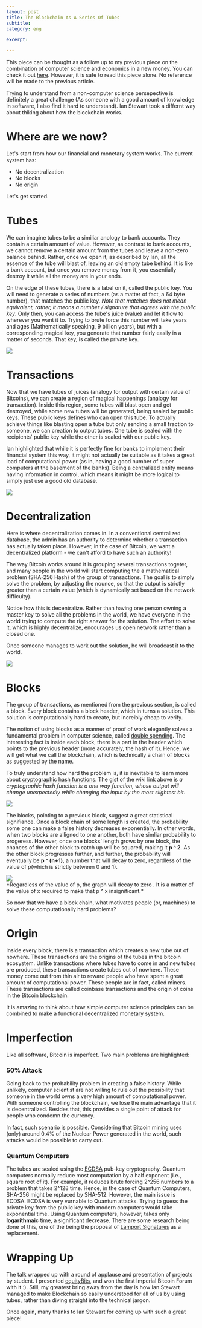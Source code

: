```yaml
---
layout: post
title: The Blockchain As A Series Of Tubes
subtitle:
category: eng

excerpt:

---
```


This piece can be thought as a follow up to my previous piece on the combination of computer science and economics in a new money. You can check it out [here](http://www.fyquah.me/computer-science-and-economics-lecture-in-45-minutes/). However, it is safe to read this piece alone. No reference will be made to the previous article.

Trying to understand from a non-computer science persepective is definitely a great challenge (As someone with a good amount of knowledge in software, I also find it hard to understand). Ian Stewart took a differnt way about thiking about how the blockchain works.

# Where are we now?

Let's start from how our financial and monetary system works. The current system has:

* No decentralization
* No blocks
* No origin

Let's get started.

# Tubes

We can imagine tubes to be a similiar anology to bank accounts. They contain a certain amount of value. However, as contrast to bank accounts, we cannot remove a certain amount from the tubes and leave a non-zero balance behind. Rather, once we open it, as described by Ian, all the essence of the tube will blast of, leaving an old empty tube behind. It is like a bank account, but once you remove money from it, you essentially destroy it while all the money are in your ends.

On the edge of these tubes, there is a label on it, called the public key. You will need to generate a series of numbers (as a matter of fact, a 64 byte number), that matches the public key. *Note that matches does not mean equivalent, rather, it means a number / signature that agrees with the public key*. Only then, you can access the tube's juice (value) and let it flow to wherever you want it to. Trying to brute force this number will take years and ages (Mathematically speaking, 9 billion years), but with a corresponding magical key, you generate that number fairly easily in a matter of seconds. That key, is called the private key.

<div class="full zoomable"><img src="/images/blockchain-tubes.png"></div>

# Transactions

Now that we have tubes of juices (analogy for output with certain value of Bitcoins), we can create a region of magical happenings (analogy for transaction). Inside this region, some tubes will blast open and get destroyed, while some new tubes will be generated, being sealed by public keys. These public keys defines who can open this tube. To actually achieve things like blasting open a tube but only sending a small fraction to someone, we can creation to output tubes. One tube is sealed with the recipients' public key while the other is sealed with our public key.

Ian highlighted that while it is perfectly fine for banks to implement their financial system this way, it might not actually be suitable  as it takes a great load of computational power (as in, having a good number of super computers at the basement of the banks). Being a centralized entity means having information in control, which means it might be more logical to simply just use a good old database.

<div class="full zoomable"><img src="/images/blockchain-transactions.png"></div>

# Decentralization

Here is where decentralization comes in. In a conventional centralized database, the admin has an authority to determine whether a transaction has actually taken place. However, in the case of Bitcoin, we want a decentralized platform - we can't afford to have such an authority!

The way Bitcoin works around it is grouping several transactions togeter, and many people in the world will start computing the a mathematical problem (SHA-256 Hash) of the group of transactions. The goal is to simply solve the problem, by adjusting the nounce, so that the output is strictly greater than a certain value (which is dynamically set based on the network difficulty).

Notice how this is decentralize. Rather than having one person owning a master key to solve all the problems in the world, we have everyone in the world trying to compute the right answer for the solution. The effort to solve it, which is highly decentralize, encourages us open network rather than a closed one.

Once someone manages to work out the solution, he will broadcast it to the world.

<div class="full zoomable"><img src="/images/blockchain-block.png"></div>

# Blocks

The group of transactions, as mentioned from the previous section, is called a block. Every block contains a block header, which in turns a solution. This solution is computationally hard to create, but increibly cheap to verify.

The notion of using blocks as a manner of proof of work elegantly solves a fundamental problem in computer science, called [double spending](http://en.wikipedia.org/wiki/Double-spending). The interesting fact is inside each block, there is a part in the header which points to the previous header (more accurately, the hash of it). Hence, we will get what we call the blockchain, which is technically a chain of blocks as suggested by the name.

To truly understand how hard the problem is, it is inevitable to learn more about [cryptographic hash functions](http://en.wikipedia.org/wiki/Cryptographic_hash_function). The gist of the wiki link above is *a cryptographic hash function is a one way function, whose output will change unexpectedly while changing the input by the most slightest bit.*

<div class="full zoomable"><img src="/images/blockchain-blockchain.png"></div>

The blocks, pointing to a previous block, suggest a great statistical signifiance. Once a block chain of some length is created, the probability some one can make a false history decreases exponentially. In other words, when two blocks are alligned to one another, both have simliar probability to progeress. However, once one blocks' length grows by one block, the chances of the other block to catch up will be squared, making it **p ^ 2**. As the other block progresses further, and further, the probability will eventually be **p ^ (n+1)**, a number that will decay to zero, regardless of the value of p(which is strictly between 0 and 1).

<div class="full zoomable"><img src="/images/blockchain-graph.png" /></div>
*Regardless of the value of p, the graph will decay to zero . It is a matter of the value of x required to make that p ^ x insignificant.*

So now that we have a block chain, what motivates people (or, machines) to solve these computationally hard problems?

# Origin

Inside every block, there is a transaction which creates a new tube out of nowhere. These transactions are the origins of the tubes in the bitcoin ecosystem. Unlike transactions where tubes have to come in and new tubes are produced, these transactions create tubes out of nowhere. These money come out from thin air to reward people who have spent a great amount of computational power. These people are in fact, called miners. These transactions are called coinbase transactions and the origin of coins in the Bitcoin blockchain.

It is amazing to think about how simple computer science principles can be combined to make a functional decentralized monetary system.

# Imperfection

Like all software, Bitcoin is imperfect. Two main problems are highlighted:

### 50% Attack

Going back to the probability problem in creating a false history. While unlikely, computer scientist are not willing to rule out the possibility that someone in the world owns a very high amount of computational power. With someone controlling the blockchain, we lose the main advantage that it is decentralized. Besides that, this provides a single point of attack for people who condemn the currency.

In fact, such scenario is possible. Considering that Bitcoin mining uses (only) around 0.4% of the Nuclear Power generated in the world, such attacks would be possible to carry out.

### Quantum Computers

The tubes are sealed using the [ECDSA](http://en.wikipedia.org/wiki/Elliptic_Curve_Digital_Signature_Algorithm) pub-key cryptography. Quantum computers normally reduce most computation by a half exponent (i.e., square root of it). For example, it reduces brute forcing 2^256 numbers to a problem that takes 2^128 time. Hence, in the case of Quantum Computers, SHA-256 might be replaced by SHA-512. However, the main issue is ECDSA. ECDSA is very vurnable to Quantum attacks. Trying to guess the private key from the public key with modern computers would take exponential time. Using Quantum computers, however, takes only **logarithmaic** time, a significant decrease. There are some research being done of this, one of the being the proposal of [Lamport Signatures](http://en.wikipedia.org/wiki/Lamport_signature) as a replacement.

# Wrapping Up

The talk wrapped up with a round of applause and presentation of projects by student. I presented [equityBits](https://www.equitybits.cc/), and won the first Imperial Bitcoin Forum with it :). Still, my greatest bring away from the day is how Ian Stewart managed to make Blockchain so easily understood for all of us by using tubes, rather than diving straight into the technical jargon.

Once again, many thanks to Ian Stewart for coming up with such a great piece!

